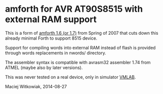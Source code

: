 amforth for AVR AT90S8515 with external RAM support
====================================================

This is a form of [amforth 1.6 (or 1.7)](http://amforth.sourceforge.net/) from Spring of 2007
that cuts down this already minimal Forth to support 8515 device.

Support for compiling words into external RAM instead of flash is provided
through words replacements in nwords/ directory.

The assembler syntax is compatible with avrasm32 assembler 1.74 from ATMEL (maybe also by later versions).

This was never tested on a real device, only in simulator [VMLAB](http://www.amctools.com/vmlab.htm).

Maciej Witkowiak, 2014-08-27
